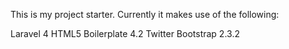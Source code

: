 This is my project starter.  Currently it makes use of the following:

Laravel 4
HTML5 Boilerplate 4.2
Twitter Bootstrap 2.3.2